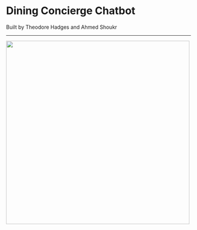 # Dining Concierge Chatbot
Built by Theodore Hadges and Ahmed Shoukr

<hr>
<img src="https://github.com/ashoukr/chatbot/blob/main/media/img/architecture-diagram.png" width="500" />
